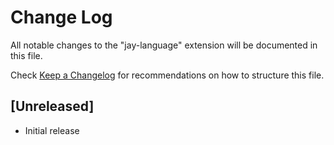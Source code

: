# Change Log

All notable changes to the "jay-language" extension will be documented in this file.

Check [Keep a Changelog](http://keepachangelog.com/) for recommendations on how to structure this file.

## [Unreleased]

- Initial release